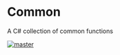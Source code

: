 # Common
A C# collection of common functions

[![master](https://api.travis-ci.org/nuhaven/Common.svg?branch=master)](https://travis-ci.org/nuhaven/Common)
